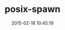 ---
layout: post
title:  "posix-spawn"
repo:   "rtomayko/posix-spawn"
date:   2015-02-18 10:45:19
gemurl: https://github.com/rtomayko/posix-spawn
---